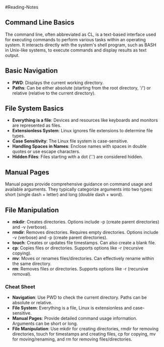 #Reading-Notes

## Command Line Basics

The command line, often abbreviated as CL, is a text-based interface used for executing commands to perform various tasks within an operating system. It interacts directly with the system's shell program, such as BASH in Unix-like systems, to execute commands and display results as text output.

## Basic Navigation

- **PWD**: Displays the current working directory.
- **Paths**: Can be either absolute (starting from the root directory, '/') or relative (relative to the current directory).

## File System Basics

- **Everything is a file**: Devices and resources like keyboards and monitors are represented as files.
- **Extensionless System**: Linux ignores file extensions to determine file types.
- **Case Sensitivity**: The Linux file system is case-sensitive.
- **Handling Spaces in Names**: Enclose names with spaces in double quotes or use escape characters.
- **Hidden Files**: Files starting with a dot ('.') are considered hidden.

## Manual Pages

Manual pages provide comprehensive guidance on command usage and available arguments. They typically categorize arguments into two types: short (single dash + letter) and long (double dash + word).

## File Manipulation

- **mkdir**: Creates directories. Options include -p (create parent directories) and -v (verbose).
- **rmdir**: Removes directories. Requires empty directories. Options include -v (verbose) and -p (create parent directories).
- **touch**: Creates or updates file timestamps. Can also create a blank file.
- **cp**: Copies files or directories. Supports options like -r (recursive copying).
- **mv**: Moves or renames files/directories. Can effectively rename within the same directory.
- **rm**: Removes files or directories. Supports options like -r (recursive removal).

### Cheat Sheet

- **Navigation**: Use PWD to check the current directory. Paths can be absolute or relative.
- **File System**: Everything is a file, Linux is extensionless and case-sensitive.
- **Manual Pages**: Provide detailed command usage information. Arguments can be short or long.
- **File Manipulation**: Use mkdir for creating directories, rmdir for removing directories, touch for timestamps and creating files, cp for copying, mv for moving/renaming, and rm for removing files/directories.
